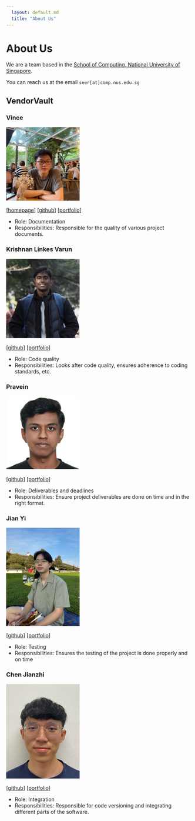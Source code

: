 ```yaml
---
  layout: default.md
  title: "About Us"
---
```


# About Us

We are a team based in the [School of Computing, National University of Singapore](http://www.comp.nus.edu.sg).

You can reach us at the email `seer[at]comp.nus.edu.sg`

## VendorVault

### Vince

<img src="images/vinc3leong.png" width="200px">

[[homepage](http://www.comp.nus.edu.sg/~damithch)]
[[github](https://github.com/vinc3leong)]
[[portfolio](team/johndoe.md)]

* Role: Documentation
* Responsibilities: Responsible for the quality of various project documents.


### Krishnan Linkes Varun

<img src="images/linkesv.png" width="200px">

[[github](http://github.com/linkesV)]
[[portfolio](team/johndoe.md)]

* Role: Code quality
* Responsibilities: Looks after code quality, ensures adherence to coding standards, etc.

### Pravein

<img src="images/prave1n.png" width="200px">

[[github](http://github.com/prave1n)] [[portfolio](team/johndoe.md)]

* Role: Deliverables and deadlines
* Responsibilities: Ensure project deliverables are done on time and in the right format.

### Jian Yi

<img src="images/ngjianyi.png" width="200px">

[[github](http://github.com/ngjianyi)]
[[portfolio](team/johndoe.md)]

* Role: Testing
* Responsibilities: Ensures the testing of the project is done properly and on time

### Chen Jianzhi

<img src="images/cjianzhi.png" width="200px">

[[github](http://github.com/cjianzhi)]
[[portfolio](team/johndoe.md)]

* Role: Integration
* Responsibilities: Responsible for code versioning and integrating different parts of the software.
